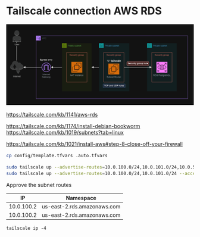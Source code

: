 # Tailscale connection AWS RDS


<img src=".assets/tailscale.png" />

https://tailscale.com/kb/1141/aws-rds

https://tailscale.com/kb/1174/install-debian-bookworm
https://tailscale.com/kb/1019/subnets?tab=linux

https://tailscale.com/kb/1021/install-aws#step-8-close-off-your-firewall

```sh
cp config/template.tfvars .auto.tfvars
```


```sh
sudo tailscale up --advertise-routes=10.0.100.0/24,10.0.101.0/24,10.0.55.0/24,10.0.0.0/24 --accept-dns=false
sudo tailscale up --advertise-routes=10.0.100.0/24,10.0.101.0/24 --accept-dns=false
```

Approve the subnet routes

| IP         | Namespace                   |
|------------|-----------------------------|
| 10.0.100.2 | us-east-2.rds.amazonaws.com |
| 10.0.100.2 | us-east-2.rds.amazonaws.com |


```
tailscale ip -4
```
